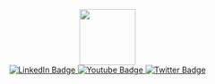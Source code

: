 <div id="header" align="center">
  <img src="https://media.giphy.com/media/wvQIqJyNBOCjK/giphy.gif?cid=ecf05e47qnwfz8yomccbmsv0ma98xa71nf1ghjqzpfqewe05&rid=giphy.gif&ct=g" width="100"/>
</div>

<div id="badges" align="center">
  <a href="your-linkedin-URL">
    <img src="https://img.shields.io/badge/LinkedIn-blue?style=for-the-badge&logo=linkedin&logoColor=white" alt="LinkedIn Badge"/>
  </a>
  <a href="your-youtube-URL">
    <img src="https://img.shields.io/badge/YouTube-red?style=for-the-badge&logo=youtube&logoColor=white" alt="Youtube Badge"/>
  </a>
  <a href="your-twitter-URL">
    <img src="https://img.shields.io/badge/Twitter-blue?style=for-the-badge&logo=twitter&logoColor=white" alt="Twitter Badge"/>
  </a>
</div>
